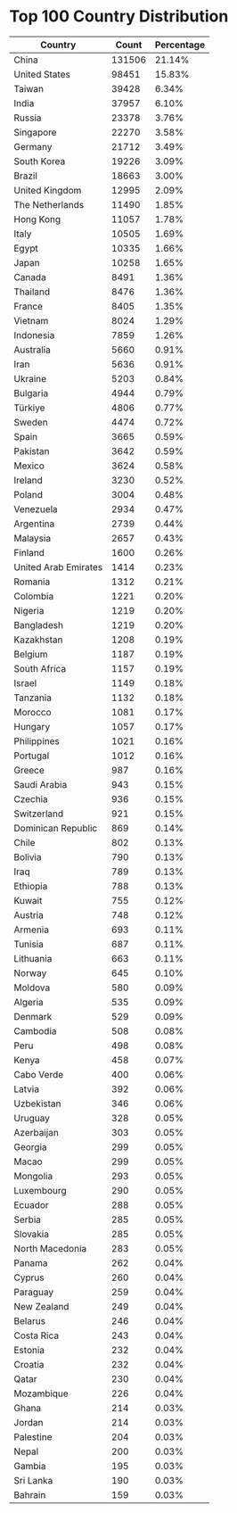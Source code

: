 # Top 100 Country Distribution
| Country | Count | Percentage |
|----|----|----|
| China | 131506 | 21.14% |
| United States | 98451 | 15.83% |
| Taiwan | 39428 | 6.34% |
| India | 37957 | 6.10% |
| Russia | 23378 | 3.76% |
| Singapore | 22270 | 3.58% |
| Germany | 21712 | 3.49% |
| South Korea | 19226 | 3.09% |
| Brazil | 18663 | 3.00% |
| United Kingdom | 12995 | 2.09% |
| The Netherlands | 11490 | 1.85% |
| Hong Kong | 11057 | 1.78% |
| Italy | 10505 | 1.69% |
| Egypt | 10335 | 1.66% |
| Japan | 10258 | 1.65% |
| Canada | 8491 | 1.36% |
| Thailand | 8476 | 1.36% |
| France | 8405 | 1.35% |
| Vietnam | 8024 | 1.29% |
| Indonesia | 7859 | 1.26% |
| Australia | 5660 | 0.91% |
| Iran | 5636 | 0.91% |
| Ukraine | 5203 | 0.84% |
| Bulgaria | 4944 | 0.79% |
| Türkiye | 4806 | 0.77% |
| Sweden | 4474 | 0.72% |
| Spain | 3665 | 0.59% |
| Pakistan | 3642 | 0.59% |
| Mexico | 3624 | 0.58% |
| Ireland | 3230 | 0.52% |
| Poland | 3004 | 0.48% |
| Venezuela | 2934 | 0.47% |
| Argentina | 2739 | 0.44% |
| Malaysia | 2657 | 0.43% |
| Finland | 1600 | 0.26% |
| United Arab Emirates | 1414 | 0.23% |
| Romania | 1312 | 0.21% |
| Colombia | 1221 | 0.20% |
| Nigeria | 1219 | 0.20% |
| Bangladesh | 1219 | 0.20% |
| Kazakhstan | 1208 | 0.19% |
| Belgium | 1187 | 0.19% |
| South Africa | 1157 | 0.19% |
| Israel | 1149 | 0.18% |
| Tanzania | 1132 | 0.18% |
| Morocco | 1081 | 0.17% |
| Hungary | 1057 | 0.17% |
| Philippines | 1021 | 0.16% |
| Portugal | 1012 | 0.16% |
| Greece | 987 | 0.16% |
| Saudi Arabia | 943 | 0.15% |
| Czechia | 936 | 0.15% |
| Switzerland | 921 | 0.15% |
| Dominican Republic | 869 | 0.14% |
| Chile | 802 | 0.13% |
| Bolivia | 790 | 0.13% |
| Iraq | 789 | 0.13% |
| Ethiopia | 788 | 0.13% |
| Kuwait | 755 | 0.12% |
| Austria | 748 | 0.12% |
| Armenia | 693 | 0.11% |
| Tunisia | 687 | 0.11% |
| Lithuania | 663 | 0.11% |
| Norway | 645 | 0.10% |
| Moldova | 580 | 0.09% |
| Algeria | 535 | 0.09% |
| Denmark | 529 | 0.09% |
| Cambodia | 508 | 0.08% |
| Peru | 498 | 0.08% |
| Kenya | 458 | 0.07% |
| Cabo Verde | 400 | 0.06% |
| Latvia | 392 | 0.06% |
| Uzbekistan | 346 | 0.06% |
| Uruguay | 328 | 0.05% |
| Azerbaijan | 303 | 0.05% |
| Georgia | 299 | 0.05% |
| Macao | 299 | 0.05% |
| Mongolia | 293 | 0.05% |
| Luxembourg | 290 | 0.05% |
| Ecuador | 288 | 0.05% |
| Serbia | 285 | 0.05% |
| Slovakia | 285 | 0.05% |
| North Macedonia | 283 | 0.05% |
| Panama | 262 | 0.04% |
| Cyprus | 260 | 0.04% |
| Paraguay | 259 | 0.04% |
| New Zealand | 249 | 0.04% |
| Belarus | 246 | 0.04% |
| Costa Rica | 243 | 0.04% |
| Estonia | 232 | 0.04% |
| Croatia | 232 | 0.04% |
| Qatar | 230 | 0.04% |
| Mozambique | 226 | 0.04% |
| Ghana | 214 | 0.03% |
| Jordan | 214 | 0.03% |
| Palestine | 204 | 0.03% |
| Nepal | 200 | 0.03% |
| Gambia | 195 | 0.03% |
| Sri Lanka | 190 | 0.03% |
| Bahrain | 159 | 0.03% |
